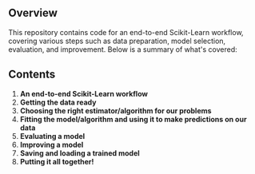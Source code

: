 ## Overview
This repository contains code for an end-to-end Scikit-Learn workflow, covering various steps such as data preparation, model selection, evaluation, and improvement. Below is a summary of what's covered:

## Contents
1. **An end-to-end Scikit-Learn workflow**
2. **Getting the data ready**
3. **Choosing the right estimator/algorithm for our problems**
4. **Fitting the model/algorithm and using it to make predictions on our data**
5. **Evaluating a model**
6. **Improving a model**
7. **Saving and loading a trained model**
8. **Putting it all together!**
